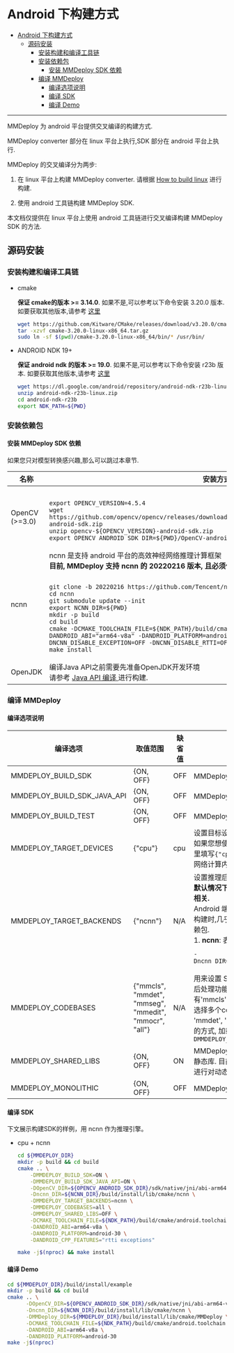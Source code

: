 # Android 下构建方式

- [Android 下构建方式](#android-下构建方式)
  - [源码安装](#源码安装)
    - [安装构建和编译工具链](#安装构建和编译工具链)
    - [安装依赖包](#安装依赖包)
      - [安装 MMDeploy SDK 依赖](#安装-mmdeploy-sdk-依赖)
    - [编译 MMDeploy](#编译-mmdeploy)
      - [编译选项说明](#编译选项说明)
      - [编译 SDK](#编译-sdk)
      - [编译 Demo](#编译-demo)

______________________________________________________________________

MMDeploy 为 android 平台提供交叉编译的构建方式.

MMDeploy converter 部分在 linux 平台上执行,SDK 部分在 android 平台上执行.

MMDeploy 的交叉编译分为两步:

1. 在 linux 平台上构建 MMDeploy converter. 请根据 [How to build linux](./linux-x86_64.md) 进行构建.

2. 使用 android 工具链构建 MMDeploy SDK.

本文档仅提供在 linux 平台上使用 android 工具链进行交叉编译构建 MMDeploy SDK 的方法.

## 源码安装

### 安装构建和编译工具链

- cmake

  **保证 cmake的版本 >= 3.14.0**. 如果不是,可以参考以下命令安装 3.20.0 版本. 如要获取其他版本,请参考 [这里](https://cmake.org/install)

  ```bash
  wget https://github.com/Kitware/CMake/releases/download/v3.20.0/cmake-3.20.0-linux-x86_64.tar.gz
  tar -xzvf cmake-3.20.0-linux-x86_64.tar.gz
  sudo ln -sf $(pwd)/cmake-3.20.0-linux-x86_64/bin/* /usr/bin/
  ```

- ANDROID NDK 19+

  **保证 android ndk 的版本 >= 19.0**. 如果不是,可以参考以下命令安装 r23b 版本. 如要获取其他版本,请参考 [这里](https://developer.android.com/ndk/downloads)

  ```bash
  wget https://dl.google.com/android/repository/android-ndk-r23b-linux.zip
  unzip android-ndk-r23b-linux.zip
  cd android-ndk-r23b
  export NDK_PATH=${PWD}
  ```

### 安装依赖包

#### 安装 MMDeploy SDK 依赖

如果您只对模型转换感兴趣,那么可以跳过本章节.

<table>
<thead>
  <tr>
    <th>名称 </th>
    <th>安装方式 </th>
  </tr>
</thead>
<tbody>
  <tr>
    <td>OpenCV<br>(>=3.0) </td>
    <td>
<pre><code>
export OPENCV_VERSION=4.5.4
wget https://github.com/opencv/opencv/releases/download/${OPENCV_VERSION}/opencv-${OPENCV_VERSION}-android-sdk.zip
unzip opencv-${OPENCV_VERSION}-android-sdk.zip
export OPENCV_ANDROID_SDK_DIR=${PWD}/OpenCV-android-sdk
</code></pre>
    </td>

</tr>
  <tr>
    <td>ncnn </td>
    <td>ncnn 是支持 android 平台的高效神经网络推理计算框架</br>
  <b> 目前, MMDeploy 支持 ncnn 的 20220216 版本, 且必须使用<code>git clone</code> 下载源码的方式安装</b><br>
<pre><code>
git clone -b 20220216 https://github.com/Tencent/ncnn.git
cd ncnn
git submodule update --init
export NCNN_DIR=${PWD}
mkdir -p build
cd build
cmake -DCMAKE_TOOLCHAIN_FILE=${NDK_PATH}/build/cmake/android.toolchain.cmake -DANDROID_ABI="arm64-v8a" -DANDROID_PLATFORM=android-30 -DNCNN_VULKAN=ON -DNCNN_DISABLE_EXCEPTION=OFF -DNCNN_DISABLE_RTTI=OFF ..
make install
</code></pre>
   </td>
  </tr>
    <tr>
  <td>OpenJDK </td>
  <td>编译Java API之前需要先准备OpenJDK开发环境</br>
  请参考 <a href='https://github.com/open-mmlab/mmdeploy/blob/master/csrc/mmdeploy/apis/java/README.md'> Java API 编译 </a> 进行构建.
  </td>
  </tr>
</tbody>
</table>

### 编译 MMDeploy

#### 编译选项说明

<table>
<thead>
  <tr>
    <th>编译选项</th>
    <th>取值范围</th>
    <th>缺省值</th>
    <th>说明</th>
  </tr>
</thead>
<tbody>
  <tr>
    <td>MMDEPLOY_BUILD_SDK</td>
    <td>{ON, OFF}</td>
    <td>OFF</td>
    <td>MMDeploy SDK 编译开关</td>
  </tr>
  <tr>
    <td>MMDEPLOY_BUILD_SDK_JAVA_API</td>
    <td>{ON, OFF}</td>
    <td>OFF</td>
    <td>MMDeploy SDK Java API的编译开关</td>
  </tr>
  <tr>
    <td>MMDEPLOY_BUILD_TEST</td>
    <td>{ON, OFF}</td>
    <td>OFF</td>
    <td>MMDeploy SDK 的单元测试程序编译开关</td>
  </tr>
  <tr>
    <td>MMDEPLOY_TARGET_DEVICES</td>
    <td>{"cpu"}</td>
    <td>cpu</td>
    <td>设置目标设备. <br>如果您想使用 ncnn 的 vulkan 加速功能, 您仍旧需要在这里填写<code>{"cpu"}</code>参数. 这是因为 vulkan 加速仅用于 ncnn 网络计算内部,推理过程的其他部分仍旧使用 cpu 计算.</td>
  </tr>
  <tr>
    <td>MMDEPLOY_TARGET_BACKENDS</td>
    <td>{"ncnn"}</td>
    <td>N/A</td>
    <td>设置推理后端. <br><b>默认情况下,SDK不设置任何后端, 因为它与应用场景高度相关.</b><br> Android 端目前只支持ncnn一个后端 <br>
    构建时,几乎每个后端,都需传入一些路径变量,用来查找依赖包. <br>
    1. <b>ncnn</b>: 表示 ncnn. 需要设置<code>ncnn_DIR</code>.
<pre><code>-Dncnn_DIR=${NCNN_DIR}/build/install/lib/cmake/ncnn</code></pre>
   </td>
  </tr>
  <tr>
    <td>MMDEPLOY_CODEBASES</td>
    <td>{"mmcls", "mmdet", "mmseg", "mmedit", "mmocr", "all"}</td>
    <td>N/A</td>
    <td>用来设置 SDK 后处理组件,加载 OpenMMLab 算法仓库的后处理功能. 已支持的算法仓库有'mmcls','mmdet','mmedit','mmseg'和'mmocr'. 如果选择多个codebase,中间使用分号隔开. 比如, 'mmcls', 'mmdet', 'mmedit', 'mmseg', 'mmocr'. 也可以通过 <code>all</code> 的方式, 加载所有codebase, 即 <code>-DMMDEPLOY_CODEBASES=all.</code></td>
  </tr>
  <tr>
    <td>MMDEPLOY_SHARED_LIBS</td>
    <td>{ON, OFF}</td>
    <td>ON</td>
    <td>MMDeploy SDK 的动态库的编译开关.设置 OFF 时, 编译静态库. 目前 android 端 SDK 仅支持静态库加载, 后续会进行对动态库加载的支持.</td>
  </tr>
  <tr>
    <td>MMDEPLOY_MONOLITHIC</td>
    <td>{ON, OFF}</td>
    <td>OFF</td>
    <td>MMDeploy SDK 是否编译为一个单一的库文件.</td>
  </tr>
</tbody>
</table>

#### 编译 SDK

下文展示构建SDK的样例，用 ncnn 作为推理引擎。

- cpu + ncnn
  ```Bash
  cd ${MMDEPLOY_DIR}
  mkdir -p build && cd build
  cmake .. \
      -DMMDEPLOY_BUILD_SDK=ON \
      -DMMDEPLOY_BUILD_SDK_JAVA_API=ON \
      -DOpenCV_DIR=${OPENCV_ANDROID_SDK_DIR}/sdk/native/jni/abi-arm64-v8a \
      -Dncnn_DIR=${NCNN_DIR}/build/install/lib/cmake/ncnn \
      -DMMDEPLOY_TARGET_BACKENDS=ncnn \
      -DMMDEPLOY_CODEBASES=all \
      -DMMDEPLOY_SHARED_LIBS=OFF \
      -DCMAKE_TOOLCHAIN_FILE=${NDK_PATH}/build/cmake/android.toolchain.cmake \
      -DANDROID_ABI=arm64-v8a \
      -DANDROID_PLATFORM=android-30 \
      -DANDROID_CPP_FEATURES="rtti exceptions"

  make -j$(nproc) && make install
  ```

#### 编译 Demo

```Bash
cd ${MMDEPLOY_DIR}/build/install/example
mkdir -p build && cd build
cmake .. \
      -DOpenCV_DIR=${OPENCV_ANDROID_SDK_DIR}/sdk/native/jni/abi-arm64-v8a \
      -Dncnn_DIR=${NCNN_DIR}/build/install/lib/cmake/ncnn \
      -DMMDeploy_DIR=${MMDEPLOY_DIR}/build/install/lib/cmake/MMDeploy \
      -DCMAKE_TOOLCHAIN_FILE=${NDK_PATH}/build/cmake/android.toolchain.cmake \
      -DANDROID_ABI=arm64-v8a \
      -DANDROID_PLATFORM=android-30
make -j$(nproc)
```
